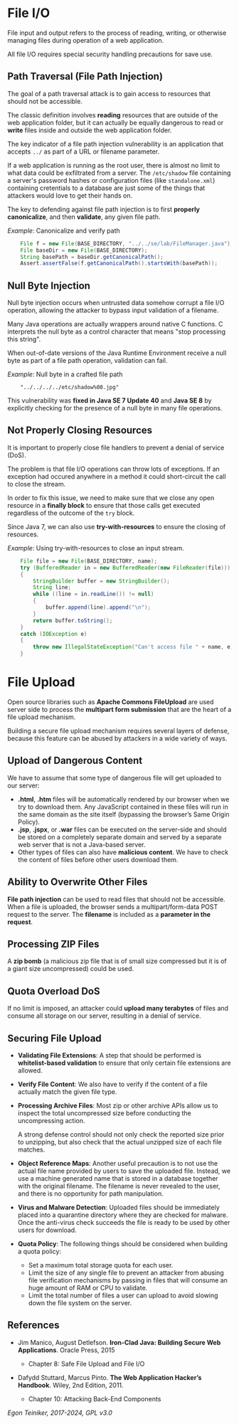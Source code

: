 # File I/O 

File input and output refers to the process of reading, writing, or otherwise managing files during operation
of a web application.

All file I/O requires special security handling precautions for save use.

## Path Traversal (File Path Injection)

The goal of a path traversal attack is to gain access to resources that should not
be accessible.

The classic definition involves **reading** resources that are outside of the web application
folder, but it can actually be equally dangerous to read or **write** files inside and outside the 
web application folder.

The key indicator of a file path injection vulnerability is an application that accepts `../` as 
part of a URL or filename parameter.

If a web application is running as the root user, there is almost no limit to what data could
be exfiltrated from a server.
The `/etc/shadow` file containing a server's password hashes or configuration files (like 
`standalone.xml`) containing cretentials to a database are just some of the things that 
attackers would love to get their hands on.

The key to defending against file path injection is to first **properly canonicalize**, and then
**validate**, any given file path.

_Example_: Canonicalize and verify path
```Java
    File f = new File(BASE_DIRECTORY, "../../se/lab/FileManager.java");
    File baseDir = new File(BASE_DIRECTORY);    
    String basePath = baseDir.getCanonicalPath();
    Assert.assertFalse(f.getCanonicalPath().startsWith(basePath));
```


## Null Byte Injection

Null byte injection occurs when untrusted data somehow corrupt a file I/O operation,
allowing the attacker to bypass input validation of a filename.

Many Java operations are actually wrappers around native C functions.
C interprets the null byte as a control character that means "stop processing this string".

When out-of-date versions of the Java Runtime Environment receive a null byte as part 
of a file path operation, validation can fail.

_Example_: Null byte in a crafted file path
```
    "../../../../etc/shadow%00.jpg"
```

This vulnerability was **fixed in Java SE 7 Update 40** and **Java SE 8** by explicitly checking for
the presence of a null byte in many file operations. 

## Not Properly Closing Resources
It is important to properly close file handlers to prevent a denial of service (DoS).

The problem is that file I/O operations can throw lots of exceptions.
If an exception had occured anywhere in a method it could short-circuit the call to close
the stream.

In order to fix this issue, we need to make sure that we close any open resource in a **finally block** 
to ensure that those calls get executed regardless of the outcome of the `try` block.

Since Java 7, we can also use **try-with-resources** to ensure the closing of resources.

_Example_: Using try-with-resources to close an input stream.
```Java
    File file = new File(BASE_DIRECTORY, name);
    try (BufferedReader in = new BufferedReader(new FileReader(file)))
    {
        StringBuilder buffer = new StringBuilder();
        String line;
        while ((line = in.readLine()) != null)
        {
            buffer.append(line).append("\n");
        }
        return buffer.toString();
    }
    catch (IOException e)
    {
        throw new IllegalStateException("Can't access file " + name, e);
    }
```



# File Upload
Open source libraries such as **Apache Commons FileUpload** are used server side to process the 
**multipart form submission** that are the heart of a file upload mechanism.

Building a secure file upload mechanism requires several layers of defense, because 
this feature can be abused by attackers in a wide variety of ways.


## Upload of Dangerous Content

We have to assume that some type of dangerous file will get uploaded to our server:
* **.html**, **.htm** files will be automatically rendered by our browser when we 
    try to download them. Any JavaScript contained in these files will run in the 
    same domain as the site itself (bypassing the browser’s Same Origin Policy).  
* **.jsp**, **.jspx**, or **.war** files can be executed on the server-side and 
    should be stored on a completely separate domain and served by a separate web 
    server that is not a Java-based server.
* Other types of files can also have **malicious content**. We have to check the
    content of files before other users download them. 


## Ability to Overwrite Other Files

**File path injection** can be used to read files that should not be accessible.
When a file is uploaded, the browser sends a multipart/form-data POST request 
to the server. The **filename** is included as a **parameter in the request**.


## Processing ZIP Files
A **zip bomb** (a malicious zip file that is of small size compressed but 
it is of a giant size uncompressed) could be used.


## Quota Overload DoS
If no limit is imposed, an attacker could **upload many terabytes** of files and 
consume all storage on our server, resulting in a denial of service.


## Securing File Upload

* **Validating File Extensions**: A step that should be performed is 
    **whitelist-based validation** to ensure that only certain file extensions 
    are allowed.

* **Verify File Content**: We also have to verify if the content of a file 
    actually match the given file type. 

* **Processing Archive Files**: Most zip or other archive APIs allow us to 
    inspect the total uncompressed size before conducting the uncompressing 
    action.
    
    A strong defense control should not only check the reported size prior 
    to unzipping, but also check that the actual unzipped size of each file 
    matches.

* **Object Reference Maps**: Another useful precaution is to not use the 
    actual file name provided by users to save the uploaded file. Instead, 
    we use a machine generated name that is stored in a database together 
    with the original filename. The filename is never revealed to the user, 
    and there is no opportunity for path manipulation.

* **Virus and Malware Detection**: Uploaded files should be immediately placed 
    into a quarantine directory where they are checked for malware. Once the 
    anti-virus check succeeds the file is ready to be used by other users for 
    download.

* **Quota Policy**: The following things should be considered when building a 
    quota policy:
    * Set a maximum total storage quota for each user. 
    * Limit the size of any single file to prevent an attacker from abusing 
        file verification mechanisms by passing in files that will consume 
        an huge amount of RAM or CPU to validate.
    * Limit the total number of files a user can upload to avoid slowing down 
        the file system on the server.


## References
* Jim Manico, August Detlefson. **Iron-Clad Java: Building Secure Web Applications**. Oracle Press, 2015
    * Chapter 8: Safe File Upload and File I/O

* Dafydd Stuttard, Marcus Pinto. **The Web Application Hacker’s Handbook**. Wiley, 2nd Edition, 2011.
    * Chapter 10: Attacking Back-End Components    

*Egon Teiniker, 2017-2024, GPL v3.0*
